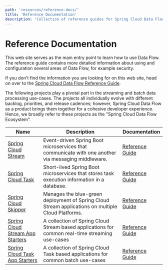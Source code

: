 ```yaml
---
path: 'resources/reference-docs/'
title: 'Reference Documentation'
description: 'Collection of reference guides for Spring Cloud Data Flow'
---
```


# Reference Documentation

This web site serves as the main entry point to learn how to use Data Flow.
The reference guide contains more detailed information about using and configuration several areas of Data Flow, for example security.

If you don't find the information you are looking for on this web site, head on over to the [Spring Cloud Data Flow Reference Guide](https://docs.spring.io/spring-cloud-dataflow/docs/current/reference/htmlsingle/).

The following projects play a pivotal part in the streaming and batch data processing use-cases.
The projects all individually evolve with different backlog, priorities, and release cadences; however, Spring Cloud Data Flow as a product brings them together for a cohesive developer experience.
Hence, we broadly refer to these projects as the "Spring Cloud Data Flow Ecosystem".

| Name                                                                                         | Description                                                                                        | Documentation                                                                                                                       |
| -------------------------------------------------------------------------------------------- | -------------------------------------------------------------------------------------------------- | ----------------------------------------------------------------------------------------------------------------------------------- |
| [Spring Cloud Stream](https://spring.io/projects/spring-cloud-stream)                        | Event-driven Spring Boot microservices that communicate with one another via messaging middleware. | [Reference Guide](https://cloud.spring.io/spring-cloud-static/spring-cloud-stream/%stream-version%/single/spring-cloud-stream.html) |
| [Spring Cloud Task](https://spring.io/projects/spring-cloud-task)                            | Short-lived Spring Boot microservices that stores task execution information in a database.        | [Reference Guide](https://docs.spring.io/spring-cloud-task/docs/%task-version%/reference/htmlsingle/)                               |
| [Spring Cloud Skipper](http://cloud.spring.io/spring-cloud-skipper/)                         | Manages the blue-green deployment of Spring Cloud Stream applications on multiple Cloud Platforms. | [Reference Guide](https://docs.spring.io/spring-cloud-skipper/docs/%skipper-version%/reference/htmlsingle/#getting-started)         |
| [Spring Cloud Stream App Starters](http://cloud.spring.io/spring-cloud-stream-app-starters/) | A collection of Spring Cloud Stream based applications for common real-time streaming use-cases    | [Reference Guide](https://docs.spring.io/spring-cloud-stream-app-starters/docs/%streaming-apps-version%/reference/htmlsingle/)      |
| [Spring Cloud Task App Starters](http://cloud.spring.io/spring-cloud-task-app-starters/)     | A collection of Spring Cloud Task based applications for common batch use-cases                    | [Reference Guide](https://docs.spring.io/spring-cloud-task-app-starters/docs/%batch-apps-version%/reference/htmlsingle/)            |
